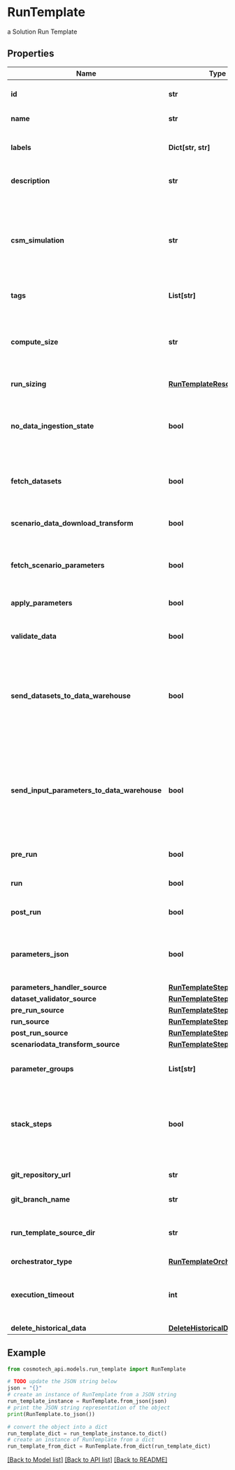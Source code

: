 # RunTemplate

a Solution Run Template

## Properties

Name | Type | Description | Notes
------------ | ------------- | ------------- | -------------
**id** | **str** | the Solution Run Template id | 
**name** | **str** | the Run Template name | [optional] 
**labels** | **Dict[str, str]** | a translated label with key as ISO 639-1 code | [optional] 
**description** | **str** | the Run Template description | [optional] 
**csm_simulation** | **str** | the Cosmo Tech simulation name. This information is send to the Engine. Mandatory information if no Engine is defined | [optional] 
**tags** | **List[str]** | the list of Run Template tags | [optional] 
**compute_size** | **str** | the compute size needed for this Run Template. Standard sizes are basic and highcpu. Default is basic | [optional] 
**run_sizing** | [**RunTemplateResourceSizing**](RunTemplateResourceSizing.md) |  | [optional] 
**no_data_ingestion_state** | **bool** | set to true if the run template does not want to check data ingestion state (no probes or not control plane) | [optional] 
**fetch_datasets** | **bool** | whether or not the fetch dataset step is done | [optional] 
**scenario_data_download_transform** | **bool** | whether or not the scenario data download transform step step is done | [optional] 
**fetch_scenario_parameters** | **bool** | whether or not the fetch parameters step is done | [optional] 
**apply_parameters** | **bool** | whether or not the apply parameter step is done | [optional] 
**validate_data** | **bool** | whether or not the validate step is done | [optional] 
**send_datasets_to_data_warehouse** | **bool** | whether or not the Datasets values are send to the DataWarehouse prior to Simulation Run. If not set follow the Workspace setting | [optional] 
**send_input_parameters_to_data_warehouse** | **bool** | whether or not the input parameters values are send to the DataWarehouse prior to Simulation Run. If not set follow the Workspace setting | [optional] 
**pre_run** | **bool** | whether or not the pre-run step is done | [optional] 
**run** | **bool** | whether or not the run step is done | [optional] 
**post_run** | **bool** | whether or not the post-run step is done | [optional] 
**parameters_json** | **bool** | whether or not to store the scenario parameters in json instead of csv | [optional] 
**parameters_handler_source** | [**RunTemplateStepSource**](RunTemplateStepSource.md) |  | [optional] 
**dataset_validator_source** | [**RunTemplateStepSource**](RunTemplateStepSource.md) |  | [optional] 
**pre_run_source** | [**RunTemplateStepSource**](RunTemplateStepSource.md) |  | [optional] 
**run_source** | [**RunTemplateStepSource**](RunTemplateStepSource.md) |  | [optional] 
**post_run_source** | [**RunTemplateStepSource**](RunTemplateStepSource.md) |  | [optional] 
**scenariodata_transform_source** | [**RunTemplateStepSource**](RunTemplateStepSource.md) |  | [optional] 
**parameter_groups** | **List[str]** | the ordered list of parameters groups for the Run Template | [optional] 
**stack_steps** | **bool** | whether or not to stack adjacent scenario run steps in one container run which will chain steps | [optional] 
**git_repository_url** | **str** | an optional URL to the git repository | [optional] 
**git_branch_name** | **str** | an optional git branch name | [optional] 
**run_template_source_dir** | **str** | an optional directory where to find the run template source | [optional] 
**orchestrator_type** | [**RunTemplateOrchestrator**](RunTemplateOrchestrator.md) |  | [optional] 
**execution_timeout** | **int** | an optional duration in seconds in which a workflow is allowed to run | [optional] 
**delete_historical_data** | [**DeleteHistoricalData**](DeleteHistoricalData.md) |  | [optional] 

## Example

```python
from cosmotech_api.models.run_template import RunTemplate

# TODO update the JSON string below
json = "{}"
# create an instance of RunTemplate from a JSON string
run_template_instance = RunTemplate.from_json(json)
# print the JSON string representation of the object
print(RunTemplate.to_json())

# convert the object into a dict
run_template_dict = run_template_instance.to_dict()
# create an instance of RunTemplate from a dict
run_template_from_dict = RunTemplate.from_dict(run_template_dict)
```
[[Back to Model list]](../README.md#documentation-for-models) [[Back to API list]](../README.md#documentation-for-api-endpoints) [[Back to README]](../README.md)


